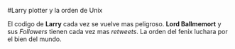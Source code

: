 #Larry plotter y la orden de Unix

El codigo de **Larry** cada vez se vuelve mas peligroso.
**Lord Ballmemort** y sus *Followers* tienen cada vez mas *retweets*.
La orden del fenix luchara por el bien del mundo.

